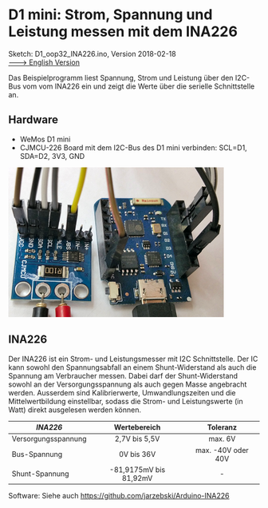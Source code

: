 # D1 mini: Strom, Spannung und Leistung messen mit dem INA226
Sketch: D1_oop32_INA226.ino, Version 2018-02-18   
[---> English Version](./README.md "English Version")   

Das Beispielprogramm liest Spannung, Strom und Leistung &uuml;ber den I2C-Bus vom vom INA226 ein und zeigt die Werte &uuml;ber die serielle Schnittstelle an.

## Hardware
* WeMos D1 mini
* CJMCU-226 Board mit dem I2C-Bus des D1 mini verbinden: SCL=D1, SDA=D2, 3V3, GND

![D1mini und CJMCU-226 board](./images/D1_INA226.png "D1mini und CJMCU-226 board")   


## INA226
Der INA226 ist ein Strom- und Leistungsmesser mit I2C Schnittstelle.
Der IC kann sowohl den Spannungsabfall an einem Shunt-Widerstand als auch die Spannung am Verbraucher messen. Dabei darf der Shunt-Widerstand sowohl an der Versorgungsspannung als auch gegen Masse angebracht werden.
Ausserdem sind Kalibrierwerte, Umwandlungszeiten und die Mittelwertbildung einstellbar, sodass die Strom- und Leistungswerte (in Watt) direkt ausgelesen werden k&ouml;nnen.   
   
   
| ___INA226___        | Wertebereich           | Toleranz           |   
|-------------------- |:----------------------:|:-------------------:|   
| Versorgungsspannung | 2,7V bis 5,5V          | max. 6V            |   
| Bus-Spannung        | 0V bis 36V             | max. -40V oder 40V |   
| Shunt-Spannung      | -81,9175mV bis 81,92mV | -                  |   
   
Software: Siehe auch https://github.com/jarzebski/Arduino-INA226
